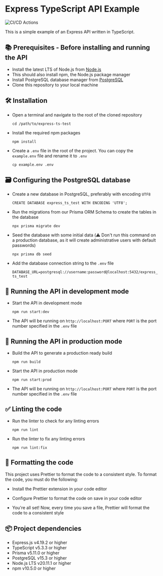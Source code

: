 # Express TypeScript API Example

![CI/CD Actions](https://github.com/rsca7213/express-ts-test/actions/workflows/api.yml/badge.svg)

This is a simple example of an Express API written in TypeScript.

## 📚 Prerequisites - Before installing and running the API

- Install the latest LTS of Node.js from [Node.js](https://nodejs.org/en/)
- This should also install npm, the Node.js package manager
- Install PostgreSQL database manager from [PostgreSQL](https://www.postgresql.org/download/)
- Clone this repository to your local machine

## 🛠️ Installation

- Open a terminal and navigate to the root of the cloned repository

  `cd /path/to/express-ts-test`

- Install the required npm packages

  `npm install`

- Create a `.env` file in the root of the project. You can copy the `example.env` file and rename it to `.env`

  `cp example.env .env`

## 🗃️ Configuring the PostgreSQL database

- Create a new database in PostgreSQL, preferably with encoding `UTF8`

  `CREATE DATABASE express_ts_test WITH ENCODING 'UTF8';`

- Run the migrations from our Prisma ORM Schema to create the tables in the database

  `npx prisma migrate dev`

- Seed the database with some initial data (⚠️ Don't run this command on a production database, as it will create administrative users with default passwords)

  `npx prisma db seed`

- Add the database connection string to the `.env` file

  `DATABASE_URL=postgresql://username:password@localhost:5432/express_ts_test`

## 🚀 Running the API in development mode

- Start the API in development mode

  `npm run start:dev`

- The API will be running on `http://localhost:PORT` where `PORT` is the port number specified in the `.env` file

## 🚀 Running the API in production mode

- Build the API to generate a production ready build

  `npm run build`

- Start the API in production mode

  `npm run start:prod`

- The API will be running on `http://localhost:PORT` where `PORT` is the port number specified in the `.env` file

## ✅ Linting the code

- Run the linter to check for any linting errors

  `npm run lint`

- Run the linter to fix any linting errors

  `npm run lint:fix`

## 🎨 Formatting the code

This project uses Prettier to format the code to a consistent style. To format the code, you must do the following:

- Install the Prettier extension in your code editor

- Configure Prettier to format the code on save in your code editor

- You're all set! Now, every time you save a file, Prettier will format the code to a consistent style

## 📦 Project dependencies

- Express.js v4.19.2 or higher
- TypeScript v5.3.3 or higher
- Prisma v5.11.0 or higher
- PostgreSQL v15.3 or higher
- Node.js LTS v20.11.1 or higher
- npm v10.5.0 or higher
